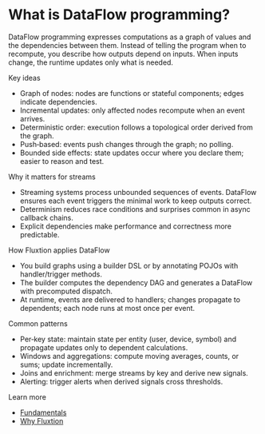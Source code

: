 # What is DataFlow programming?

DataFlow programming expresses computations as a graph of values and the dependencies between them. Instead of telling
the program when to recompute, you describe how outputs depend on inputs. When inputs change, the runtime updates only
what is needed.

Key ideas

- Graph of nodes: nodes are functions or stateful components; edges indicate dependencies.
- Incremental updates: only affected nodes recompute when an event arrives.
- Deterministic order: execution follows a topological order derived from the graph.
- Push‑based: events push changes through the graph; no polling.
- Bounded side effects: state updates occur where you declare them; easier to reason and test.

Why it matters for streams

- Streaming systems process unbounded sequences of events. DataFlow ensures each event triggers the minimal work to keep
  outputs correct.
- Determinism reduces race conditions and surprises common in async callback chains.
- Explicit dependencies make performance and correctness more predictable.

How Fluxtion applies DataFlow

- You build graphs using a builder DSL or by annotating POJOs with handler/trigger methods.
- The builder computes the dependency DAG and generates a DataFlow with precomputed dispatch.
- At runtime, events are delivered to handlers; changes propagate to dependents; each node runs at most once per event.

Common patterns

- Per‑key state: maintain state per entity (user, device, symbol) and propagate updates only to dependent calculations.
- Windows and aggregations: compute moving averages, counts, or sums; update incrementally.
- Joins and enrichment: merge streams by key and derive new signals.
- Alerting: trigger alerts when derived signals cross thresholds.

Learn more

- [Fundamentals](home/dataflow-fundamentals.md)
- [Why Fluxtion](home/why-fluxtion.md)
